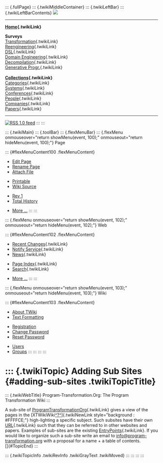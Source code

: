 ::: {.fullPage}
::: {.twikiMiddleContainer}
::: {.twikiLeftBar}
::: {.twikiLeftBarContents}
![](../pub/transformation.gif)

------------------------------------------------------------------------

**[Home](WebHome){.twikiLink}**

**Surveys**\
[Transformation](ProgramTransformation){.twikiLink}\
[Reengineering](ReengineeringWiki){.twikiLink}\
[DSL](DomainSpecificLanguages){.twikiLink}\
[Domain Engineering](DomainEngineering){.twikiLink}\
[Decompilation](DeCompilation){.twikiLink}\
[Generative Progr.](GenerativeProgrammingWiki){.twikiLink}\
\
**[Collections](CategoryCollection){.twikiLink}**\
[Categories](CategoryCategory){.twikiLink}\
[Systems](TransformationSystems){.twikiLink}\
[Conferences](TransformationConferences){.twikiLink}\
[People](TransformationPeople){.twikiLink}\
[Companies](TransformationCompanies){.twikiLink}\
[Papers](CategoryPaper){.twikiLink}

------------------------------------------------------------------------

[![](../pub/rss.gif "RSS 1.0 feed")](WebRss@skin=rss)
:::
:::

::: {.twikiMain}
::: {.toolBar}
::: {.flexMenuBar}
::: {.flexMenu onmouseover="return showMenu(event, 100);" onmouseout="return hideMenu(event, 100);"}
Page

::: {#flexMenuContent100 .flexMenuContent}
-   [Edit
    Page](http://www.program-transformation.org/edit/Transform/AddingSubSites?t=1536826424)
-   [Rename
    Page](http://www.program-transformation.org/rename/Transform/AddingSubSites)
-   [Attach
    File](http://www.program-transformation.org/attach/Transform/AddingSubSites)

<!-- -->

-   [Printable](http://www.program-transformation.org/view/Transform/AddingSubSites?skin=print.pattern)
-   [Wiki
    Source](http://www.program-transformation.org/view/Transform/AddingSubSites?skin=text&raw=on&contenttype=text/plain)

<!-- -->

-   [Rev
    1](http://www.program-transformation.org/view/Transform/AddingSubSites?rev=1.1)
-   [Total
    History](http://www.program-transformation.org/rdiff/Transform/AddingSubSites)

<!-- -->

-   [More
    \...](http://www.program-transformation.org/oops/Transform/AddingSubSites?template=oopsmore&param1=1.1&param2=1.1)
:::
:::

::: {.flexMenu onmouseover="return showMenu(event, 102);" onmouseout="return hideMenu(event, 102);"}
Web

::: {#flexMenuContent102 .flexMenuContent}
-   [Recent Changes](WebChanges){.twikiLink}
-   [Notify Service](WebNotify){.twikiLink}
-   [News](WebNews){.twikiLink}

<!-- -->

-   [Page Index](WebIndex){.twikiLink}
-   [Search](WebSearch){.twikiLink}

<!-- -->

-   [More
    \...](http://www.program-transformation.org/oops/Transform/AddingSubSites?template=oopsmore&param1=1.1&param2=1.1)
:::
:::

::: {.flexMenu onmouseover="return showMenu(event, 103);" onmouseout="return hideMenu(event, 103);"}
Wiki

::: {#flexMenuContent103 .flexMenuContent}
-   [About
    TWiki](http://www.program-transformation.org/view/TWiki/WebHome)
-   [Text
    Formatting](http://www.program-transformation.org/view/TWiki/TextFormattingRules)

<!-- -->

-   [Registration](http://www.program-transformation.org/view/TWiki/TWikiRegistration)
-   [Change
    Password](http://www.program-transformation.org/view/TWiki/ChangePassword)
-   [Reset
    Password](http://www.program-transformation.org/view/TWiki/ResetPassword)

<!-- -->

-   [Users](http://www.program-transformation.org/view/Main/TWikiUsers)
-   [Groups](http://www.program-transformation.org/view/Main/TWikiGroups)
:::
:::
:::
:::

::: {.twikiTopic}
Adding Sub Sites {#adding-sub-sites .twikiTopicTitle}
================

::: {.twikiWebTitle}
Program-Transformation.Org: The Program Transformation Wiki
:::

A sub-site of
[ProgramTransformationOrg](ProgramTransformationOrg){.twikiLink} gives a
view of the pages in the
[XTWikiWiki[^?^](http://www.program-transformation.org/edit/Transform/XTWikiWiki?topicparent=Transform.AddingSubSites)]{.twikiNewLink
style="background : #FFFFCE;"} high-lighting a specific subject. Such
subsites have their own [URL](URL){.twikiLink} such that they can be
referred to in other websites and papers. Examples of sub-sites are the
existing [EntryPoints](EntryPoint){.twikiLink}. If you would like to
organize such a sub-site write an email to
<info@program-transformation.org> with a proposal for a name + a table
of contents.\
[]{#TopicEnd}
:::

::: {.twikiTopicInfo .twikiRevInfo .twikiGrayText .twikiMoved}
:::
:::
:::
:::
